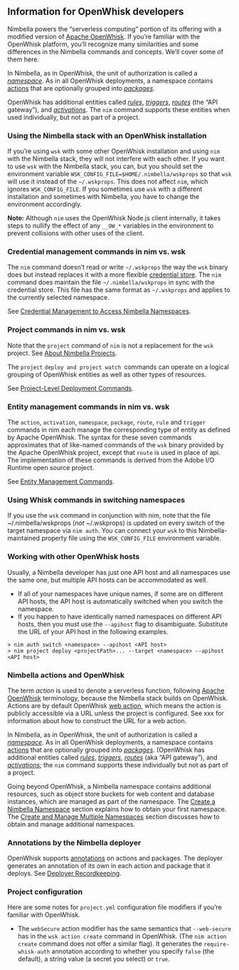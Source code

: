 ## Information for OpenWhisk developers

Nimbella powers the “serverless computing” portion of its offering with a modified version of [Apache OpenWhisk](http://openwhisk.org/). If you’re familiar with the OpenWhisk platform, you’ll recognize many similarities and some differences in the Nimbella commands and concepts. We’ll cover some of them here.

In Nimbella, as in OpenWhisk, the unit of authorization is called a _[namespace](https://github.com/apache/incubator-openwhisk/blob/master/docs/reference.md#namespaces-and-packages)_. As in all OpenWhisk deployments, a namespace contains [actions](https://github.com/apache/incubator-openwhisk/blob/master/docs/actions.md) that are optionally grouped into _[packages](https://github.com/apache/incubator-openwhisk/blob/master/docs/packages.md)_.

OpenWhisk has additional entities called _[rules](https://github.com/apache/incubator-openwhisk/blob/master/docs/triggers_rules.md)_, _[triggers](https://github.com/apache/incubator-openwhisk/blob/master/docs/triggers_rules.md)_, _[routes](https://github.com/apache/incubator-openwhisk/blob/master/docs/apigateway.md)_ (the “API gateway”), and _[activations](https://github.com/apache/incubator-openwhisk/blob/master/docs/actions.md)_. The `nim` command supports these entities when used individually, but not as part of a project.


### Using the Nimbella stack with an OpenWhisk installation

If you’re using `wsk` with some other OpenWhisk installation and using `nim` with the Nimbella stack, they will not interfere with each other. If you want to use `wsk` with the Nimbella stack, you can, but you should set the environment variable `WSK_CONFIG_FILE=$HOME/.nimbella/wskprops` so that `wsk` will use it instead of the `~/.wskprops`. This does not affect `nim`, which ignores `WSK_CONFIG_FILE`. If you sometimes use `wsk` with a different installation and sometimes with Nimbella, you have to change the environment accordingly.

**Note:** Although `nim` uses the OpenWhisk Node.js client internally, it takes steps to nullify the effect of any `__OW_*` variables in the environment to prevent collisions with other uses of the client.

### Credential management commands in nim vs. wsk

The `nim` command doesn’t read or write `~/.wskprops` the way the `wsk` binary does but instead replaces it with a more flexible [credential store](namespaces.md#view-the-credential-store). The `nim` command does maintain the file `~/.nimbella/wskprops` in sync with the credential store. This file has the same format as `~/.wskprops` and applies to the currently selected namespace.

See [Credential Management to Access Nimbella Namespaces](namespaces.md#credential-management-to-access-nimbella-namespaces).

### Project commands in nim vs. wsk

Note that the `project` command of `nim` is not a replacement for the `wsk` project. See [About Nimbella Projects](projects#about-nimbella-projects).

The `project` `deploy and project watch `commands can operate on a logical grouping of OpenWhisk entities as well as other types of resources.

See [Project-Level Deployment Commands](commands.md#project-level-deployment-commands).

### Entity management commands in nim vs. wsk

The `action`, `activation`, `namespace`, `package`, `route`, `rule` and `trigger` commands in nim each manage the corresponding type of entity as defined by Apache OpenWhisk. The syntax for these seven commands approximates that of like-named commands of the `wsk` binary provided by the Apache OpenWhisk project, except that `route` is used in place of api. The implementation of these commands is derived from the Adobe I/O Runtime open source project.

See [Entity Management Commands](commands.md#entity-management-commands).

### Using Whisk commands in switching namespaces

If you use the `wsk` command in conjunction with nim, note that the file ~/.nimbella/wskprops (_not_ ~/.wskprops) is updated on every switch of the target namespace via `nim auth`. You can connect your `wsk` to this Nimbella-maintained property file using the `WSK_CONFIG_FILE` environment variable.

### Working with other OpenWhisk hosts

Usually, a Nimbella developer has just one API host and all namespaces use the same one, but multiple API hosts can be accommodated as well.

*   If all of your namespaces have unique names, if some are on different API hosts, the API host is automatically switched when you switch the namespace.
*   If you happen to have identically named namespaces on different API hosts, then you must use the `--apihost` flag to disambiguate. Substitute the URL of your API host in the following examples.

```
> nim auth switch <namespace> --apihost <API host>
> nim project deploy <projectPath>... --target <namespace> --apihost <API host>
```

### Nimbella actions and OpenWhisk

The term _action_ is used to denote a serverless function, following [Apache OpenWhisk](http://openwhisk.org/) terminology, because the Nimbella stack builds on OpenWhisk. Actions are by default OpenWhisk [web action](https://github.com/openwhisk/openwhisk/blob/master/docs/webactions.md), which means the action is publicly accessible via a URL unless the project is configured. See xxx for information about how to construct the URL for a web action.

In Nimbella, as in OpenWhisk, the unit of authorization is called a _[namespace](https://github.com/apache/incubator-openwhisk/blob/master/docs/reference.md#namespaces-and-packages)_. As in all OpenWhisk deployments, a namespace contains [actions](https://github.com/apache/incubator-openwhisk/blob/master/docs/actions.md) that are optionally grouped into _[packages](https://github.com/apache/incubator-openwhisk/blob/master/docs/packages.md)_. (OpenWhisk has additional entities called _[rules](https://github.com/apache/incubator-openwhisk/blob/master/docs/triggers_rules.md)_, _[triggers](https://github.com/apache/incubator-openwhisk/blob/master/docs/triggers_rules.md)_, _[routes](https://github.com/apache/incubator-openwhisk/blob/master/docs/apigateway.md)_ (aka “API gateway”), and _[activations](https://github.com/apache/incubator-openwhisk/blob/master/docs/actions.md)_; the `nim` command supports these individually but not as part of a project.

Going beyond OpenWhisk, a Nimbella namespace contains additional resources, such as object store buckets for web content and database instances, which are managed as part of the namespace. The [Create a Nimbella Namespace](namespaces.md#create-a-nimbella-namespace) section explains how to obtain your first namespace. The [Create and Manage Multiple Namespaces](namespaces.md#create-and-manage-multiple-namespaces) section discusses how to obtain and manage additional namespaces.

### Annotations by the Nimbella deployer

OpenWhisk supports [annotations](https://github.com/apache/incubator-openwhisk/blob/master/docs/annotations.md) on actions and packages. The deployer generates an annotation of its own in each action and package that it deploys. See [Deployer Recordkeeping](deployer-features.md#deployer-recordkeeping).

### Project configuration

Here are some notes for `project.yml` configuration file modifiers if you’re familiar with OpenWhisk.

*   The `webSecure` action modifier has the same semantics that `--web-secure` has in the `wsk action create` command in OpenWhisk. (The `nim action create` command does not offer a similar flag). It generates the `require-whisk-auth` annotation according to whether you specify `false` (the default), a string value (a secret you select) or `true`.
</main>
